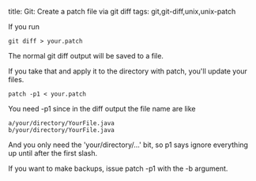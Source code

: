 title: Git: Create a patch file via git diff
tags: git,git-diff,unix,unix-patch

If you run

    git diff > your.patch

The normal git diff output will be saved to a file.

If you take that and apply it to the directory with patch, you'll update your files.

    patch -p1 < your.patch

You need -p1 since in the diff output the file name are like

    a/your/directory/YourFile.java
    b/your/directory/YourFile.java

And you only need the 'your/directory/...' bit, so p1 says ignore everything up until after the first slash.

If you want to make backups, issue patch -p1 with the -b argument.

